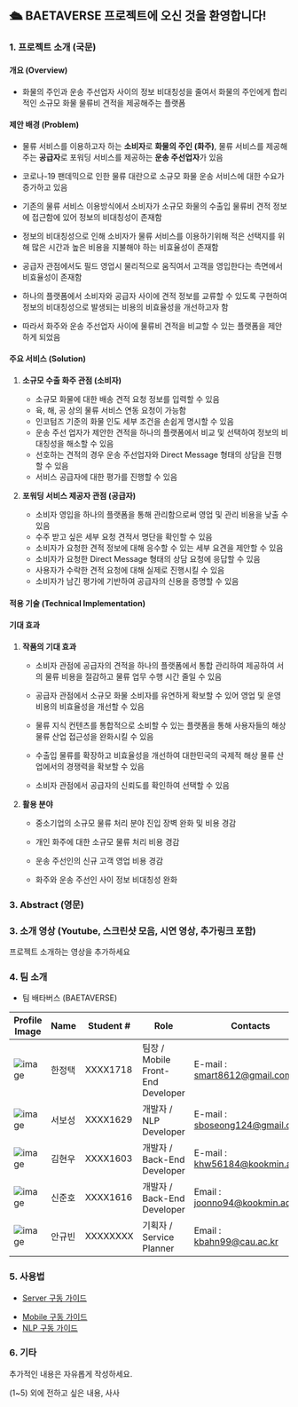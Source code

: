 ## 🛳 BAETAVERSE 프로젝트에 오신 것을 환영합니다!



### 1. 프로젝트 소개 (국문)



#### 개요 (Overview)

* 화물의 주인과 운송 주선업자 사이의 정보 비대칭성을 줄여서 화물의 주인에게 합리적인 소규모 화물 물류비 견적을 제공해주는 플랫폼

  

#### 제안 배경 (Problem)

* 물류 서비스를 이용하고자 하는 **소비자**로 **화물의 주인 (화주)**, 물류 서비스를 제공해주는 **공급자**로 포워딩 서비스를 제공하는 **운송 주선업자**가 있음

* 코로나-19 팬데믹으로 인한 물류 대란으로 소규모 화물 운송 서비스에 대한 수요가 증가하고 있음

* 기존의 물류 서비스 이용방식에서 소비자가 소규모 화물의 수출입 물류비 견적 정보에 접근함에 있어 정보의 비대칭성이 존재함

* 정보의 비대칭성으로 인해 소비자가 물류 서비스를 이용하기위해 적은 선택지를 위해 많은 시간과 높은 비용을 지불해야 하는 비효율성이 존재함

* 공급자 관점에서도 필드 영업시 물리적으로 움직여서 고객을 영입한다는 측면에서 비효율성이 존재함

* 하나의 플랫폼에서 소비자와 공급자 사이에 견적 정보를 교류할 수 있도록 구현하여 정보의 비대칭성으로 발생되는 비용의 비효율성을 개선하고자 함

* 따라서 화주와 운송 주선업자 사이에 물류비 견적을 비교할 수 있는 플랫폼을 제안하게 되었음

  

#### 주요 서비스 (Solution)

1. **소규모 수출 화주 관점 (소비자)**

   - 소규모 화물에 대한 배송 견적 요청 정보를 입력할 수 있음
   - 육, 해, 공 상의 물류 서비스 연동 요청이 가능함
   - 인코텀즈 기준의 화물 인도 세부 조건을 손쉽게 명시할 수 있음
   - 운송 주선 업자가 제안한 견적을 하나의 플랫폼에서 비교 및 선택하여 정보의 비대칭성을 해소할 수 있음
   - 선호하는 견적의 경우 운송 주선업자와 Direct Message 형태의 상담을 진행할 수 있음
   - 서비스 공급자에 대한 평가를 진행할 수 있음

   

2. **포워딩 서비스 제공자 관점 (공급자)**

   - 소비자 영입을 하나의 플랫폼을 통해 관리함으로써 영업 및 관리 비용을 낮출 수 있음
   - 수주 받고 싶은 세부 요청 견적서 명단을 확인할 수 있음
   - 소비자가 요청한 견적 정보에 대해 응수할 수 있는 세부 요견을 제안할 수 있음
   - 소비자가 요청한 Direct Message 형태의 상담 요청에 응답할 수 있음
   - 사용자가 수락한 견적 요청에 대해 실제로 진행시킬 수 있음
   - 소비자가 남긴 평가에 기반하여 공급자의 신용을 증명할 수 있음



#### 적용 기술 (Technical Implementation)



#### 기대 효과

1. **작품의 기대 효과**

   - 소비자 관점에 공급자의 견적을 하나의 플랫폼에서 통합 관리하여 제공하여 서의 물류 비용을 절감하고 물류 업무 수행 시간 줄일 수 있음

   - 공급자 관점에서 소규모 화물 소비자를 유연하게 확보할 수 있어 영업 및 운영 비용의 비효율성을 개선할 수 있음

   - 물류 지식 컨텐츠를 통합적으로 소비할 수 있는 플랫폼을 통해 사용자들의 해상 물류 산업 접근성을 완화시킬 수 있음

   - 수출입 물류를 확장하고 비효율성을 개선하여 대한민국의 국제적 해상 물류 산업에서의 경쟁력을 확보할 수 있음

   - 소비자 관점에서 공급자의 신뢰도를 확인하여 선택할 수 있음

     

2. **활용 분야**

   - 중소기업의 소규모 물류 처리 분야 진입 장벽 완화 및 비용 경감

   - 개인 화주에 대한 소규모 물류 처리 비용 경감

   - 운송 주선인의 신규 고객 영업 비용 경감

   - 화주와 운송 주선인 사이 정보 비대칭성 완화

     

### 3. Abstract (영문)



### 3. 소개 영상 (Youtube, 스크린샷 모음, 시연 영상, 추가링크 포함)

프로젝트 소개하는 영상을 추가하세요



### 4. 팀 소개

* 팀 배타버스 (BAETAVERSE)

| Profile Image                                                | Name   | Student # | Role                              | Contacts                                                     |
| ------------------------------------------------------------ | ------ | --------- | --------------------------------- | ------------------------------------------------------------ |
| ![image](https://user-images.githubusercontent.com/25794814/160363730-44990537-7c06-46ef-8430-2143c4f077f8.png) | 한정택 | XXXX1718  | 팀장 / Mobile Front-End Developer | E-mail : [smart8612@gmail.com](mailto:smart8612@gmail.com)   |
| ![image](https://user-images.githubusercontent.com/25794814/160363730-44990537-7c06-46ef-8430-2143c4f077f8.png) | 서보성 | XXXX1629  | 개발자 / NLP Developer            | E-mail : [sboseong124@gmail.com](mailto:sboseong124@gmail.com) |
| ![image](https://user-images.githubusercontent.com/25794814/160363730-44990537-7c06-46ef-8430-2143c4f077f8.png) | 김현우 | XXXX1603  | 개발자 / Back-End Developer       | E-mail : [khw56184@kookmin.ac.kr](mailto:khw56184@kookmin.ac.kr) |
| ![image](https://user-images.githubusercontent.com/25794814/160363730-44990537-7c06-46ef-8430-2143c4f077f8.png) | 신준호 | XXXX1616  | 개발자 / Back-End Developer       | Email : [joonno94@kookmin.ac.kr](mailto:joonno94@kookmin.ac.kr) |
| ![image](https://user-images.githubusercontent.com/25794814/160363730-44990537-7c06-46ef-8430-2143c4f077f8.png) | 안규빈 | XXXXXXXX  | 기획자 / Service Planner          | Email : [kbahn99@cau.ac.kr](mailto:kbahn99@cau.ac.kr)        |



### 5. 사용법

- [Server 구동 가이드](#)

* [Mobile 구동 가이드](#)
* [NLP 구동 가이드](#)



### 6. 기타

추가적인 내용은 자유롭게 작성하세요.

(1~5) 외에 전하고 싶은 내용, 사사
